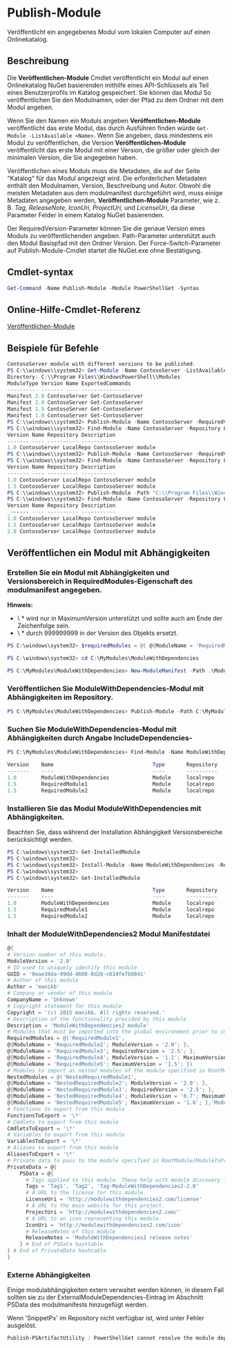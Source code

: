 
# Publish-Module

Veröffentlicht ein angegebenes Modul vom lokalen Computer auf einen Onlinekatalog.

## Beschreibung

Die **Veröffentlichen-Module** Cmdlet veröffentlicht ein Modul auf einen Onlinekatalog NuGet basierenden mithilfe eines API-Schlüssels als Teil eines Benutzerprofils im Katalog gespeichert. Sie können das Modul So veröffentlichen Sie den Modulnamen, oder der Pfad zu dem Ordner mit dem Modul angeben.

Wenn Sie den Namen ein Moduls angeben **Veröffentlichen-Module** veröffentlicht das erste Modul, das durch Ausführen finden würde `Get-Module -ListAvailable <Name>`. Wenn Sie angeben, dass mindestens ein Modul zu veröffentlichen, die Version **Veröffentlichen-Module** veröffentlicht das erste Modul mit einer Version, die größer oder gleich der minimalen Version, die Sie angegeben haben.

Veröffentlichen eines Moduls muss die Metadaten, die auf der Seite "Katalog" für das Modul angezeigt wird. Die erforderlichen Metadaten enthält den Modulnamen, Version, Beschreibung und Autor. Obwohl die meisten Metadaten aus dem modulmanifest durchgeführt wird, muss einige Metadaten angegeben werden, **Veröffentlichen-Module** Parameter, wie z. B. *Tag, ReleaseNote, IconUri, ProjectUri,* und *LicenseUri*, da diese Parameter Felder in einem Katalog NuGet basierenden.

Der RequiredVersion-Parameter können Sie die genaue Version eines Moduls zu veröffentlichenden angeben.
Path-Parameter unterstützt auch den Modul Basispfad mit den Ordner Version.
Der Force-Switch-Parameter auf Publish-Module-Cmdlet startet die NuGet.exe ohne Bestätigung.

## Cmdlet-syntax
```powershell
Get-Command -Name Publish-Module -Module PowerShellGet -Syntax
```

## Online-Hilfe-Cmdlet-Referenz

[Veröffentlichen-Module](http://go.microsoft.com/fwlink/?LinkID=398575)

## Beispiele für Befehle

```powershell
ContosoServer module with different versions to be published.
PS C:\\windows\\system32> Get-Module -Name ContosoServer -ListAvailable
Directory: C:\\Program Files\\WindowsPowerShell\\Modules
ModuleType Version Name ExportedCommands
---------- ------- ---- ----------------
Manifest 2.8 ContosoServer Get-ContosoServer
Manifest 2.0 ContosoServer Get-ContosoServer
Manifest 1.5 ContosoServer Get-ContosoServer
Manifest 1.0 ContosoServer Get-ContosoServer
PS C:\\windows\\system32> Publish-Module -Name ContosoServer -RequiredVersion 1.0 -Repository LocalRepo -NuGetApiKey Local-Repo-NuGet-ApiKey
PS C:\\windows\\system32> Find-Module -Name ContosoServer -Repository LocalRepo
Version Name Repository Description
------- ---- ---------- -----------
1.0 ContosoServer LocalRepo ContosoServer module
PS C:\\windows\\system32> Publish-Module -Name ContosoServer -RequiredVersion 1.5 -Repository LocalRepo -NuGetApiKey Local-Repo-NuGet-ApiKey
PS C:\\windows\\system32> Find-Module -Name ContosoServer -Repository LocalRepo
Version Name Repository Description
------- ---- ---------- -----------
1.0 ContosoServer LocalRepo ContosoServer module
1.5 ContosoServer LocalRepo ContosoServer module
PS C:\\windows\\system32> Publish-Module -Path "C:\\Program Files\\WindowsPowerShell\\Modules\\ContosoServer\\2.0" -Repository LocalRepo -NuGetApiKey Local-Repo-NuGet-ApiKey
PS C:\\windows\\system32> Find-Module -Name ContosoServer -Repository LocalRepo
Version Name Repository Description
_------ ---- ---------- -----------
1.0 ContosoServer LocalRepo ContosoServer module
1.5 ContosoServer LocalRepo ContosoServer module
2.0 ContosoServer LocalRepo ContosoServer module
```

## Veröffentlichen ein Modul mit Abhängigkeiten

### Erstellen Sie ein Modul mit Abhängigkeiten und Versionsbereich in RequiredModules-Eigenschaft des modulmanifest angegeben.

**Hinweis:**
  - \ * wird nur in MaximumVersion unterstützt und sollte auch am Ende der Zeichenfolge sein. 
  - \ * durch 999999999 in der Version des Objekts ersetzt.

```powershell
PS C:\windows\system32> $requiredModules = @( @{ModuleName = 'RequiredModule1'; ModuleVersion = '0.1'; MaximumVersion = '1.9'; }, @{ModuleName = 'RequiredModule2'; MaximumVersion = '1.*'; })

PS C:\windows\system32> cd C:\MyModules\ModuleWithDependencies

PS C:\MyModules\ModuleWithDependencies> New-ModuleManifest -Path .\ModuleWithDependencies.psd1 -ModuleVersion 1.0 -RequiredModules $requiredModules -Description 'ModuleWithDependencies demo module'
```

### Veröffentlichen Sie ModuleWithDependencies-Modul mit Abhängigkeiten im Repository.

```powershell
PS C:\MyModules\ModuleWithDependencies> Publish-Module -Path C:\MyModules\ModuleWithDependencies -Repository LocalRepo
```

### Suchen Sie ModuleWithDependencies-Modul mit Abhängigkeiten durch Angabe IncludeDependencies-

```powershell
PS C:\MyModules\ModuleWithDependencies> Find-Module -Name ModuleWithDependencies -Repository LocalRepo -IncludeDependencies

Version    Name                                Type       Repository           Description
-------    ----                                ----       ----------           -----------
1.0        ModuleWithDependencies              Module     localrepo            ModuleWithDependencies demo module
1.5        RequiredModule1                     Module     localrepo            RequiredModule1 module
1.5        RequiredModule2                     Module     localrepo            RequiredModule2 module
```

### Installieren Sie das Modul ModuleWithDependencies mit Abhängigkeiten.
Beachten Sie, dass während der Installation Abhängigkeit Versionsbereiche berücksichtigt werden.

```powershell
PS C:\windows\system32> Get-InstalledModule
PS C:\windows\system32>
PS C:\windows\system32> Install-Module -Name ModuleWithDependencies -Repository LocalRepo
PS C:\windows\system32>
PS C:\windows\system32> Get-InstalledModule

Version    Name                                Type       Repository           Description
-------    ----                                ----       ----------           -----------
1.0        ModuleWithDependencies              Module     localrepo            ModuleWithDependencies demo module
1.5        RequiredModule1                     Module     localrepo            RequiredModule1 module
1.5        RequiredModule2                     Module     localrepo            RequiredModule2 module
```

### Inhalt der ModuleWithDependencies2 Modul Manifestdatei

```powershell
@{
# Version number of this module.
ModuleVersion = '2.0'
# ID used to uniquely identify this module
GUID = '0eae34da-99dd-4608-8d28-c614fe7b0841'
# Author of this module
Author = 'manikb'
# Company or vendor of this module
CompanyName = 'Unknown'
# Copyright statement for this module
Copyright = '(c) 2015 manikb. All rights reserved.'
# Description of the functionality provided by this module
Description = 'ModuleWithDependencies2 module'
# Modules that must be imported into the global environment prior to importing this module
RequiredModules = @('RequiredModule1',
@{ModuleName = 'RequiredModule2'; ModuleVersion = '2.0'; },
@{ModuleName = 'RequiredModule3'; RequiredVersion = '2.5'; },
@{ModuleName = 'RequiredModule4'; ModuleVersion = '1.1'; MaximumVersion = '2.0'; },
@{ModuleName = 'RequiredModule5'; MaximumVersion = '1.5'; })
# Modules to import as nested modules of the module specified in RootModule/ModuleToProcess
NestedModules = @('NestedRequiredModule1',
@{ModuleName = 'NestedRequiredModule2'; ModuleVersion = '2.0'; },
@{ModuleName = 'NestedRequiredModule3'; RequiredVersion = '2.5'; },
@{ModuleName = 'NestedRequiredModule4'; ModuleVersion = '0.7'; MaximumVersion = '2.4'; },
@{ModuleName = 'NestedRequiredModule5'; MaximumVersion = '1.6'; },'ModuleWithDependencies2.psm1')
# Functions to export from this module
FunctionsToExport = '\*'
# Cmdlets to export from this module
CmdletsToExport = '\*'
# Variables to export from this module
VariablesToExport = '\*'
# Aliases to export from this module
AliasesToExport = '\*'
# Private data to pass to the module specified in RootModule/ModuleToProcess. This may also contain a PSData hashtable with additional module metadata used by PowerShell.
PrivateData = @{
    PSData = @{
      # Tags applied to this module. These help with module discovery in online galleries.
      Tags = 'Tag1', 'Tag2', 'Tag-ModuleWithDependencies2-2.0'
      # A URL to the license for this module.
      LicenseUri = 'http://modulewithdependencies2.com/license'
      # A URL to the main website for this project.
      ProjectUri = 'http://modulewithdependencies2.com/'
      # A URL to an icon representing this module.
      IconUri = 'http://modulewithdependencies2.com/icon'
      # ReleaseNotes of this module
      ReleaseNotes = 'ModuleWithDependencies2 release notes'
    } # End of PSData hashtable
} # End of PrivateData hashtable
}
```


### Externe Abhängigkeiten
Einige modulabhängigkeiten extern verwaltet werden können, in diesem Fall sollten sie zu der ExternalModuleDependencies-Eintrag im Abschnitt PSData des modulmanifests hinzugefügt werden.

Wenn 'SnippetPx' im Repository nicht verfügbar ist, wird unter Fehler ausgelöst.
```powershell
Publish-PSArtifactUtility : PowerShellGet cannot resolve the module dependency 'SnippetPx' of the module 'TypePx' on the repository 'LocalRepo'. Verify that the dependent module 'SnippetPx' is available in the repository 'LocalRepo'. If this dependent 'SnippetPx' is managed externally, add it to the ExternalModuleDependencies entry in the PSData section of the module manifest.
```


<!--HONumber=Oct16_HO1-->


